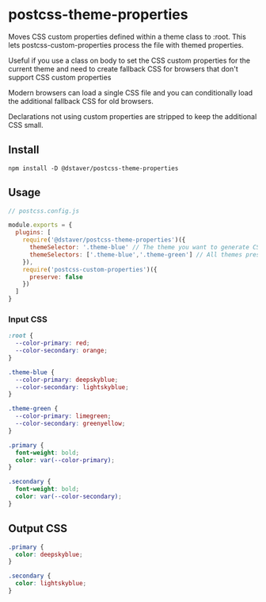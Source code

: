 # postcss-theme-properties
Moves CSS custom properties defined within a theme class to :root. This lets postcss-custom-properties process the file with themed properties.

Useful if you use a class on body to set the CSS custom properties for the current theme and need to create fallback CSS for browsers that don't support CSS custom properties

Modern browsers can load a single CSS file and you can conditionally load the additional fallback CSS for old browsers.

Declarations not using custom properties are stripped to keep the additional CSS small.

## Install
```npm install -D @dstaver/postcss-theme-properties```

## Usage
```js
// postcss.config.js

module.exports = {
  plugins: [
    require('@dstaver/postcss-theme-properties')({
      themeSelector: '.theme-blue' // The theme you want to generate CSS for
      themeSelectors: ['.theme-blue','.theme-green'] // All themes present in the file. Used to strip unused theme CSS 
    }),
    require('postcss-custom-properties')({
      preserve: false
    })
  ]
}
```

### Input CSS
```css
:root {
  --color-primary: red;
  --color-secondary: orange;
}

.theme-blue {
  --color-primary: deepskyblue;
  --color-secondary: lightskyblue;
}

.theme-green {
  --color-primary: limegreen;
  --color-secondary: greenyellow;
}

.primary {
  font-weight: bold;
  color: var(--color-primary);
}

.secondary {
  font-weight: bold;
  color: var(--color-secondary);
}
```

## Output CSS
```css
.primary {
  color: deepskyblue;
}

.secondary {
  color: lightskyblue;
}
```
